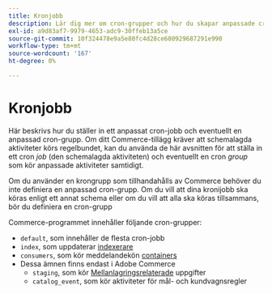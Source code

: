 ```yaml
---
title: Kronjobb
description: Lär dig mer om cron-grupper och hur du skapar anpassade cron-jobb i Adobe Commerce. Upptäck schemalagda aktivitetsinställningar och konfiguration av kundgrupp.
exl-id: a9d83af7-9979-4653-adc9-30ffeb13a5ce
source-git-commit: 10f324478e9a5e80fc4d28ce680929687291e990
workflow-type: tm+mt
source-wordcount: '167'
ht-degree: 0%

---
```


# Kronjobb

Här beskrivs hur du ställer in ett anpassat cron-jobb och eventuellt en anpassad cron-grupp. Om ditt Commerce-tillägg kräver att schemalagda aktiviteter körs regelbundet, kan du använda de här avsnitten för att ställa in ett cron _job_ (den schemalagda aktiviteten) och eventuellt en cron _group_ som kör anpassade aktiviteter samtidigt.

Om du använder en krongrupp som tillhandahålls av Commerce behöver du inte definiera en anpassad cron-grupp. Om du vill att dina kronijobb ska köras enligt ett annat schema eller om du vill att alla ska köras tillsammans, bör du definiera en cron-grupp

Commerce-programmet innehåller följande cron-grupper:

- `default`, som innehåller de flesta cron-jobb
- `index`, som uppdaterar [indexerare](../cli/manage-indexers.md)
- `consumers`, som kör meddelandekön [containers](../cli/start-message-queues.md)
- Dessa ämnen finns endast i Adobe Commerce
   - `staging`, som kör [Mellanlagringsrelaterade](https://experienceleague.adobe.com/en/docs/commerce-admin/content-design/staging/content-staging) uppgifter
   - `catalog_event`, som kör aktiviteter för mål- och kundvagnsregler
